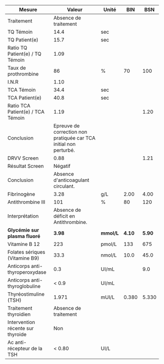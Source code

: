 |              Mesure             |                              Valeur                             |   Unité  |   BIN  |   BSN  |
|---------------------------------|-----------------------------------------------------------------|----------|--------|--------|
|            Traitement           |                      Absence de traitement                      |          |        |        |
|            TQ Témoin            |                               14.4                              |    sec   |        |        |
|          TQ Patient(e)          |                               15.7                              |    sec   |        |        |
| Ratio TQ Patient(e) / TQ Témoin |                               1.09                              |          |        |        |
|       Taux de prothrombine      |                                86                               |     %    |   70   |   100  |
|              I.N.R              |                               1.10                              |          |        |        |
|            TCA Témoin           |                               34.4                              |    sec   |        |        |
|          TCA Patient(e)         |                               40.8                              |    sec   |        |        |
|Ratio TCA Patient(e) / TCA Témoin|                               1.19                              |          |        |  1.20  |
|            Conclusion           |Epreuve de correction non pratiquée car TCA initial non perturbé.|          |        |        |
|           DRVV Screen           |                               0.88                              |          |        |  1.21  |
|         Résultat Screen         |                             Négatif                             |          |        |        |
|            Conclusion           |                Absence d'anticoagulant circulant.               |          |        |        |
|           Fibrinogène           |                               3.28                              |    g/L   |  2.00  |  4.00  |
|        Antithrombine III        |                               101                               |     %    |   80   |   120  |
|          Interprétation         |               Absence de déficit en Antithrombine.              |          |        |        |
|  **Glycémie sur plasma fluoré** |                             **3.98**                            |**mmol/L**|**4.10**|**5.90**|
|          Vitamine B 12          |                               223                               |  pmol/L  |   133  |   675  |
|  Folates sériques (Vitamine B9) |                               33.3                              |  nmol/L  |  10.0  |  45.0  |
|  Anticorps anti-thyroperoxydase |                               0.3                               |   UI/mL  |        |   9.0  |
|  Anticorps anti-thyroglobuline  |                              < 0.9                              |   UI/mL  |        |        |
|      Thyréostimuline (TSH)      |                              1.971                              |   mUI/L  |  0.380 |  5.330 |
|      Traitement thyroidien      |                      Absence de traitement                      |          |        |        |
|Intervention récente sur thyroide|                               Non                               |          |        |        |
|   Ac anti-récepteur de la TSH   |                              < 0.80                             |   UI/L   |        |        |
